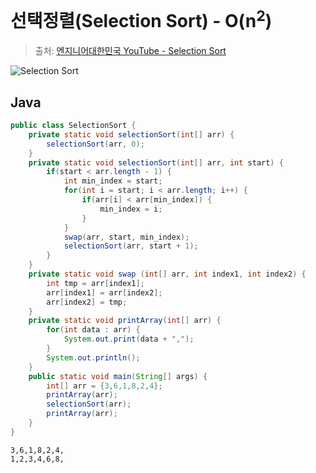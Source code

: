 # 선택정렬(Selection Sort) - O(n<sup>2</sup>)

> 출처: [엔지니어대한민국 YouTube - Selection Sort](https://www.youtube.com/watch?v=uCUu3fF5Dws)

![Selection Sort](http://img.youtube.com/vi/uCUu3fF5Dws/0.jpg)

## Java
```java
public class SelectionSort {
	private static void selectionSort(int[] arr) {
		selectionSort(arr, 0);
	}
	private static void selectionSort(int[] arr, int start) {
		if(start < arr.length - 1) {
			int min_index = start;
			for(int i = start; i < arr.length; i++) {
				if(arr[i] < arr[min_index]) {
					min_index = i;
				}
			}
			swap(arr, start, min_index);
			selectionSort(arr, start + 1);
		}
	}
	private static void swap (int[] arr, int index1, int index2) {
		int tmp = arr[index1];
		arr[index1] = arr[index2];
		arr[index2] = tmp;
	}
	private static void printArray(int[] arr) {
		for(int data : arr) {
			System.out.print(data + ",");
		}
		System.out.println();
	}
	public static void main(String[] args) {
		int[] arr = {3,6,1,8,2,4};
		printArray(arr);
		selectionSort(arr);
		printArray(arr);
	}
}
```

```
3,6,1,8,2,4,
1,2,3,4,6,8,
```
